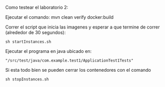 Como testear el laboratorio 2:


Ejecutar el comando:
    mvn clean verify docker:build

Correr el script que inicia las imagenes y esperar a que termine de correr (alrededor de 30 segundos):

    sh startInstances.sh

Ejecutar el programa en java ubicado en:

    "/src/test/java/com.example.test1/ApplicationTest1Tests"

Si esta todo bien se pueden cerrar los contenedores con el comando

    sh stopInstances.sh
